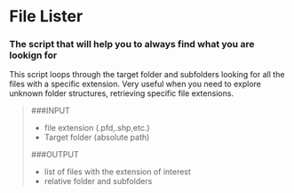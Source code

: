 # File Lister

### The script that will help you to always find what you are lookign for

This script loops through the target folder and subfolders looking for all the files with a specific extension. Very useful when you need to explore unknown folder structures, retrieving specific file extensions.

> ###INPUT
> - file extension (.pfd,.shp,etc.)
> - Target folder (absolute path)
>
> ###OUTPUT
> - list of files with the extension of interest
> - relative folder and subfolders
